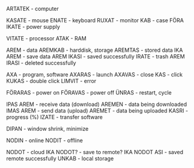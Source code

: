 ARTATEK - computer

KASATE - mouse
ENATE - keyboard
RUXAT - monitor
KAB - case
FÖRA IKATE - power supply

VITATE - processor
ATAK - RAM

AREM - data
AREMKAB - harddisk, storage
AREMTAS - stored data
IKA AREM - save data
AREM IKASI - saved successfully
IRATE - trash
AREM IRASI - deleted successfully

AXA - program, software
AXARAS - launch
AXAVAS - close
KAS - click
KUKAS - double click
LIMVIT - error

FÖRARAS - power on
FÖRAVAS - power off
ÜNRAS - restart, cycle

IPAS AREM - receive data (download)
AREMEN - data being downloaded
IMAS AREM - send data (upload)
AREMET - data being uploaded
KASRI - progress (%)
IZATE - transfer software

DIPAN - window shrink, minimize

NODIN - online
NODIT - offline

NODOT - cloud
IKA NODOT? - save to remote?
IKA NODOT ASI - saved remote successfully
UNKAB - local storage